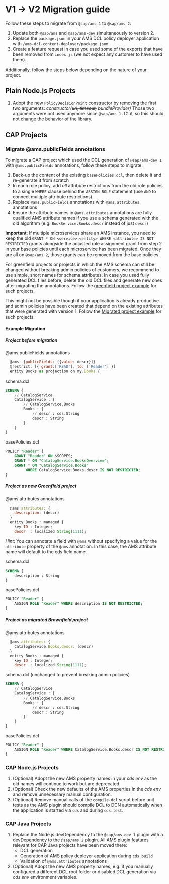 # V1 -> V2 Migration guide

Follow these steps to migrate from `@sap/ams 1` to `@sap/ams 2`.

1. Update both `@sap/ams` and `@sap/ams-dev` simultaneously to version 2.
1. Replace the `package.json` in your AMS DCL policy deployer application with `/ams-dcl-content-deployer/package.json`.
1. Create a feature request in case you used some of the exports that have been removed from `index.js` (we not expect any customer to have used them).

Additionally, follow the steps below depending on the nature of your project.

## Plain Node.js Projects
1. Adopt the new `PolicyDecisionPoint` constructor by removing the first two arguments: *constructor(~~url, timeout,~~ bundleProvider)* Those two arguments were not used anymore since `@sap/ams 1.17.0`, so this should not change the behavior of the library.

## CAP Projects

### Migrate @ams.publicFields annotations
To migrate a CAP project which used the DCL generation of `@sap/ams-dev 1` with `@ams.publicFields` annotations, follow these steps to migrate:

1. Back-up the content of the existing `basePolicies.dcl`, then delete it and re-generate it from scratch
1. In each role policy, add *all* attribute restrictions from the old role policies to a single `WHERE` clause behind the `ASSIGN ROLE` statement (use `AND` to connect multiple attribute restrictions)
1. Replace `@ams.publicFields` annotations with `@ams.attributes` annotations
1. Ensure the attribute names in `@ams.attributes` annotations are fully qualified AMS attribute names if you use a schema generated with the old algorithm (e.g. `BookService.Books.descr` instead of just `descr`)

**Important**: If multiple microservices share an AMS instance, you need to keep the old `GRANT * ON <service>.<entity> WHERE <attribute> IS NOT RESTRICTED` grants alongside the adjusted role assignment grant from step 2 in your base policies until each microservice has been migrated. Once they are all on `@sap/ams 2`, those grants can be removed from the base policies.

For greenfield projects or projects in which the AMS schema can still be changed without breaking admin policies of customers, we recommend to use simple, short names for schema attributes. In case you used fully generated DCL files before, delete the old DCL files and generate new ones after migrating the annotations. Follow the [greenfield project example](#project-as-new-greenfield-project) for such projects.

This might not be possible though if your application is already productive and admin policies have been created that depend on the existing attributes that were generated with version 1. Follow the [Migrated project example](#project-as-migrated-brownfield-project) for such projects.

#### Example Migration

##### Project before migration
@ams.publicFields annotations
```js
  @ams: {publicFields: [{value: descr}]}
  @restrict: [{ grant:['READ'], to: ['Reader'] }]
  entity Books as projection on my.Books {
```

schema.dcl
```sql
SCHEMA {
    // CatalogService
    CatalogService : {
        // CatalogService.Books
        Books : {
            // descr : cds.String
            descr : String
        }
    }
}
```

basePolicies.dcl
```sql
POLICY "Reader" {
    GRANT "Reader" ON $SCOPES;
    GRANT * ON "CatalogService.BooksOverview";
    GRANT * ON "CatalogService.Books"
         WHERE CatalogService.Books.descr IS NOT RESTRICTED;
}
```



##### Project as new Greenfield project
@ams.attributes annotations
```js
  @ams.attributes: {
    description: (descr)
  }
  entity Books : managed {
    key ID : Integer;
    descr  : localized String(1111);
```

*Hint*: You can annotate a field with `@ams` without specifying a value for the `attribute` property of the `@ams` annotation. In this case, the AMS attribute name will default to the cds field name.

schema.dcl
```sql
SCHEMA {
    description : String
}
```

basePolicies.dcl
```sql
POLICY "Reader" {
    ASSIGN ROLE "Reader" WHERE description IS NOT RESTRICTED;
}
```



##### Project as migrated Brownfield project
@ams.attributes annotations
```js
  @ams.attributes: {
    CatalogService.Books.descr: (descr)
  }
  entity Books : managed {
    key ID : Integer;
    descr  : localized String(1111);
```

schema.dcl (unchanged to prevent breaking admin policies)
```sql
SCHEMA {
    // CatalogService
    CatalogService : {
        // CatalogService.Books
        Books : {
            // descr : cds.String
            descr : String
        }
    }
}
```

basePolicies.dcl
```sql
POLICY "Reader" {
    ASSIGN ROLE "Reader" WHERE CatalogService.Books.descr IS NOT RESTRICTED;
}
```

### CAP Node.js Projects
1. (Optional) Adopt the new AMS property names in your *cds env* as the old names will continue to work but are deprecated.
1. (Optional) Check the new defaults of the AMS properties in the *cds env* and remove unnecessary manual configuration.
1. (Optional) Remove manual calls of the `compile-dcl` script before unit tests as the AMS plugin should compile DCL to DCN automatically when the application is started via `cds` and during `cds.test`.

### CAP Java Projects
1. Replace the Node.js devDependency to the `@sap/ams-dev 1` plugin with a devDependency to the `@sap/ams 2` plugin. All AMS plugin features relevant for CAP Java projects have been moved there:
    - DCL generation
    - Generation of AMS policy deployer application during `cds build`
    - Validation of `@ams.attributes` annotations
1. (Optional) Adopt the new AMS property names, e.g. if you manually configured a different DCL root folder or disabled DCL generation via *cds env* environment variables.
